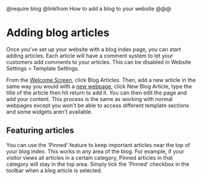 @require blog
@linkfrom How to add a blog to your website
@@@

# Adding blog articles

Once you've set up your website with a blog index page, you can start adding articles. Each article will have a comment system to let your customers add comments to your articles. This can be disabled in Website Settings > Template Settings. 

From the [Welcome Screen](#/popup/welcome-screen), click Blog Articles. Then, add a new article in the same way you would with a [new webpage](#adding-new-pages-and-subpages), click New Blog Article, type the title of the article then hit return to add it. You can then edit the page and add your content. This process is the same as working with normal webpages except you won't be able to access different template sections and some widgets aren't available.

## Featuring articles

You can use the 'Pinned' feature to keep important articles near the top of your blog index. This works in any area of the blog. For example, if your visitor views all articles in a certain category, Pinned articles in that category will stay in the top area. Simply tick the 'Pinned' checkbox in the toolbar when a blog article is selected.